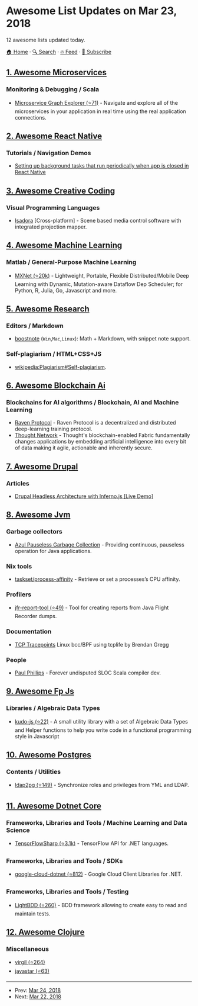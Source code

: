 # Awesome List Updates on Mar 23, 2018

12 awesome lists updated today.

[🏠 Home](/README.md) · [🔍 Search](https://test.trackawesomelist.com/search/) · [🔥 Feed](https://test.trackawesomelist.com/rss.xml) · [📮 Subscribe](https://trackawesomelist.us17.list-manage.com/subscribe?u=d2f0117aa829c83a63ec63c2f&id=36a103854c)



## [1. Awesome Microservices](/content/mfornos/awesome-microservices/README.md)

### Monitoring & Debugging / Scala

*   [Microservice Graph Explorer (⭐71)](https://github.com/hootsuite/microservice-graph-explorer) - Navigate and explore all of the microservices in your application in real time using the real application connections.

## [2. Awesome React Native](/content/jondot/awesome-react-native/README.md)

### Tutorials / Navigation Demos

*   [Setting up background tasks that run periodically when app is closed in React Native](https://hackernoon.com/easy-os-background-tasks-in-react-native-bc4476c48b8a)

## [3. Awesome Creative Coding](/content/terkelg/awesome-creative-coding/README.md)

### Visual Programming Languages

*   [Isadora](https://troikatronix.com) \[Cross-platform] - Scene based media control software with integrated projection mapper.

## [4. Awesome Machine Learning](/content/josephmisiti/awesome-machine-learning/README.md)

### Matlab / General-Purpose Machine Learning

*   [MXNet (⭐20k)](https://github.com/apache/incubator-mxnet/) - Lightweight, Portable, Flexible Distributed/Mobile Deep Learning with Dynamic, Mutation-aware Dataflow Dep Scheduler; for Python, R, Julia, Go, Javascript and more.

## [5. Awesome Research](/content/emptymalei/awesome-research/README.md)

### Editors / Markdown

*   [boostnote](https://boostnote.io/) (`Win`,`Mac`,`Linux`): Math + Markdown, with snippet note support.

### Self-plagiarism / HTML+CSS+JS

*   [wikipedia:Plagiarism#Self-plagiarism](https://en.wikipedia.org/wiki/Plagiarism#Self-plagiarism).

## [6. Awesome Blockchain Ai](/content/steven2358/awesome-blockchain-ai/README.md)

### Blockchains for AI algorithms / Blockchain, AI and Machine Learning

*   [Raven Protocol](https://www.ravenprotocol.com/) - Raven Protocol is a decentralized and distributed deep-learning training protocol.
*   [Thought Network](https://thought.live/) - Thought's blockchain-enabled Fabric fundamentally changes applications by embedding artificial intelligence into every bit of data making it agile, actionable and inherently secure.

## [7. Awesome Drupal](/content/nirgn975/awesome-drupal/README.md)

### Articles

*   [Drupal Headless Architecture with Inferno.js \[Live Demo\]](https://snipcart.com/blog/drupal-headless-architecture-tutorial)

## [8. Awesome Jvm](/content/deephacks/awesome-jvm/README.md)

### Garbage collectors

*   [Azul Pauseless Garbage Collection](https://www.azul.com/files/wp_pgc_zing_v52.pdf) - Providing continuous, pauseless operation for Java applications.

### Nix tools

*   [taskset/process-affinity](https://www.glennklockwood.com/hpc-howtos/process-affinity.html) - Retrieve or set a processes’s CPU affinity.

### Profilers

*   [jfr-report-tool (⭐49)](https://github.com/lhotari/jfr-report-tool) - Tool for creating reports from Java Flight Recorder dumps.

### Documentation

*   [TCP Tracepoints](http://www.brendangregg.com/blog/2018-03-22/tcp-tracepoints.html) Linux bcc/BPF using tcplife by Brendan Gregg

### People

*   [Paul Phillips](https://twitter.com/contrarivariant) - Forever undisputed SLOC Scala compiler dev.

## [9. Awesome Fp Js](/content/stoeffel/awesome-fp-js/README.md)

### Libraries / Algebraic Data Types

*   [kudo-js (⭐22)](https://github.com/blitzritz/kudojs) - A small utility library with a set of Algebraic Data Types and Helper functions to help you write code in a functional programming style in Javascript

## [10. Awesome Postgres](/content/dhamaniasad/awesome-postgres/README.md)

### Contents / Utilities

*   [ldap2pg (⭐149)](https://github.com/dalibo/ldap2pg) - Synchronize roles and privileges from YML and LDAP.

## [11. Awesome Dotnet Core](/content/thangchung/awesome-dotnet-core/README.md)

### Frameworks, Libraries and Tools / Machine Learning and Data Science

*   [TensorFlowSharp (⭐3.1k)](https://github.com/migueldeicaza/TensorFlowSharp) - TensorFlow API for .NET languages.

### Frameworks, Libraries and Tools / SDKs

*   [google-cloud-dotnet (⭐812)](https://github.com/GoogleCloudPlatform/google-cloud-dotnet) - Google Cloud Client Libraries for .NET.

### Frameworks, Libraries and Tools / Testing

*   [LightBDD (⭐260)](https://github.com/LightBDD/LightBDD) - BDD framework allowing to create easy to read and maintain tests.

## [12. Awesome Clojure](/content/razum2um/awesome-clojure/README.md)

### Miscellaneous

*   [virgil (⭐264)](https://github.com/ztellman/virgil)
*   [javastar (⭐63)](https://github.com/tailrecursion/javastar)

---

- Prev: [Mar 24, 2018](/content/2018/03/24/README.md)
- Next: [Mar 22, 2018](/content/2018/03/22/README.md)